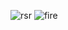 ![rsr](https://github.com/raj091963/Music_Player/assets/88926621/82094169-59f9-4357-8883-777d2eabf039)
![fire](https://github.com/raj091963/Music_Player/assets/88926621/525f3a6c-3168-46aa-b841-6d3337ceb448)
